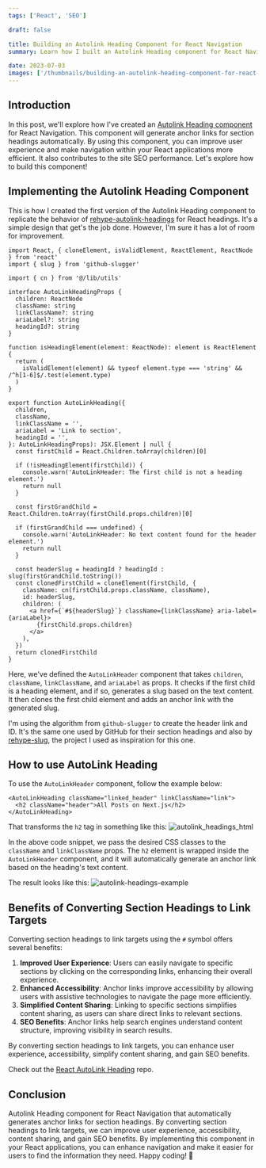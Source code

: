 ```yaml
---
tags: ['React', 'SEO']

draft: false

title: Building an Autolink Heading Component for React Navigation
summary: Learn how I built an Autolink Heading component for React Navigation that automatically generates anchor links for section headings to improve navigation.

date: 2023-07-03
images: ['/thumbnails/building-an-autolink-heading-component-for-react-navigation.png']
---
```


## Introduction

In this post, we'll explore how I've created an [Autolink Heading component](https://github.com/FranciscoMoretti/react-autolink-heading) for React Navigation. This component will generate anchor links for section headings automatically. By using this component, you can improve user experience and make navigation within your React applications more efficient. It also contributes to the site SEO performance. Let's explore how to build this component!

## Implementing the Autolink Heading Component

This is how I created the first version of the Autolink Heading component to replicate the behavior of [rehype-autolink-headings](https://github.com/rehypejs/rehype-autolink-headings) for React headings. It's a simple design that get's the job done. However, I'm sure it has a lot of room for improvement.

```tsx
import React, { cloneElement, isValidElement, ReactElement, ReactNode } from 'react'
import { slug } from 'github-slugger'

import { cn } from '@/lib/utils'

interface AutoLinkHeadingProps {
  children: ReactNode
  className: string
  linkClassName?: string
  ariaLabel?: string
  headingId?: string
}

function isHeadingElement(element: ReactNode): element is ReactElement {
  return (
    isValidElement(element) && typeof element.type === 'string' && /^h[1-6]$/.test(element.type)
  )
}

export function AutoLinkHeading({
  children,
  className,
  linkClassName = '',
  ariaLabel = 'Link to section',
  headingId = '',
}: AutoLinkHeadingProps): JSX.Element | null {
  const firstChild = React.Children.toArray(children)[0]

  if (!isHeadingElement(firstChild)) {
    console.warn('AutoLinkHeader: The first child is not a heading element.')
    return null
  }

  const firstGrandChild = React.Children.toArray(firstChild.props.children)[0]

  if (firstGrandChild === undefined) {
    console.warn('AutoLinkHeader: No text content found for the header element.')
    return null
  }

  const headerSlug = headingId ? headingId : slug(firstGrandChild.toString())
  const clonedFirstChild = cloneElement(firstChild, {
    className: cn(firstChild.props.className, className),
    id: headerSlug,
    children: (
      <a href={`#${headerSlug}`} className={linkClassName} aria-label={ariaLabel}>
        {firstChild.props.children}
      </a>
    ),
  })
  return clonedFirstChild
}
```

Here, we've defined the `AutoLinkHeader` component that takes `children`, `className`, `linkClassName`, and `ariaLabel` as props. It checks if the first child is a heading element, and if so, generates a slug based on the text content. It then clones the first child element and adds an anchor link with the generated slug.

I'm using the algorithm from `github-slugger` to create the header link and ID. It's the same one used by GitHub for their section headings and also by [rehype-slug](https://github.com/rehypejs/rehype-slug), the project I used as inspiration for this one.

## How to use AutoLink Heading

To use the `AutoLinkHeader` component, follow the example below:

```tsx
<AutoLinkHeading className="linked_header" linkClassName="link">
  <h2 className="header">All Posts on Next.js</h2>
</AutoLinkHeading>
```

That transforms the `h2` tag in something like this:
![autolink_headings_html](/assets/autolink_headings_html.png)

In the above code snippet, we pass the desired CSS classes to the `className` and `linkClassName` props. The `h2` element is wrapped inside the `AutoLinkHeader` component, and it will automatically generate an anchor link based on the heading's text content.

The result looks like this:
![autolink-headings-example](/assets/autolink-headings-example.png)

## Benefits of Converting Section Headings to Link Targets

Converting section headings to link targets using the `#` symbol offers several benefits:

1. **Improved User Experience**: Users can easily navigate to specific sections by clicking on the corresponding links, enhancing their overall experience.
2. **Enhanced Accessibility**: Anchor links improve accessibility by allowing users with assistive technologies to navigate the page more efficiently.
3. **Simplified Content Sharing**: Linking to specific sections simplifies content sharing, as users can share direct links to relevant sections.
4. **SEO Benefits**: Anchor links help search engines understand content structure, improving visibility in search results.

By converting section headings to link targets, you can enhance user experience, accessibility, simplify content sharing, and gain SEO benefits.

Check out the [React AutoLink Heading](https://github.com/FranciscoMoretti/react-autolink-heading) repo.

## Conclusion

Autolink Heading component for React Navigation that automatically generates anchor links for section headings. By converting section headings to link targets, we can improve user experience, accessibility, content sharing, and gain SEO benefits. By implementing this component in your React applications, you can enhance navigation and make it easier for users to find the information they need. Happy coding! 🌟

